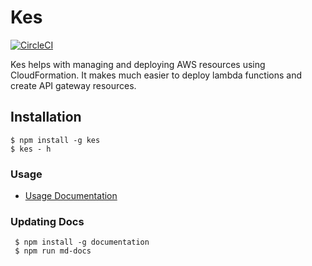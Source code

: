 # Kes

[![CircleCI](https://circleci.com/gh/developmentseed/kes/tree/master.svg?style=svg)](https://circleci.com/gh/developmentseed/kes/tree/master)

Kes helps with managing and deploying AWS resources using CloudFormation. It makes much easier to deploy lambda functions and create API gateway resources.

## Installation

    $ npm install -g kes
    $ kes - h

### Usage

- [Usage Documentation](https://devseed.com/kes)

### Updating Docs

     $ npm install -g documentation
     $ npm run md-docs
